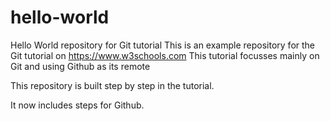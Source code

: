# hello-world
Hello World repository for Git tutorial
This is an example repository for the Git tutorial on https://www.w3schools.com
This tutorial focusses mainly on Git and using Github as its remote

This repository is built step by step in the tutorial.

It now includes steps for Github.
